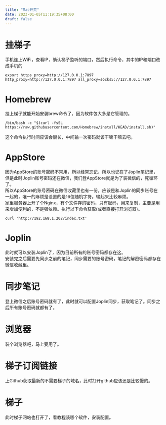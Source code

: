 ```yaml
---
title: "Mac开荒"
date: 2023-01-05T11:19:35+08:00
draft: false
---
```


<!--more-->

# 挂梯子
手机连上WiFi，查看IP，确认梯子监听的端口，然后执行命令，其中的IP和端口改成手机的
```
export https_proxy=http://127.0.0.1:7897 http_proxy=http://127.0.0.1:7897 all_proxy=socks5://127.0.0.1:7897
```


# Homebrew
挂上梯子就能开始安装brew命令了，因为软件包大多是它管理的。  
```
/bin/bash -c "$(curl -fsSL https://raw.githubusercontent.com/Homebrew/install/HEAD/install.sh)"
```
这个命令执行时间应该会很长，中间输一次密码就该干嘛干嘛去吧。


# AppStore
因为AppStore的账号密码不常用，所以经常忘记，所以也记在了Joplin笔记里，但是此时Joplin账号密码还在微信，我们登AppStore就是为了装微信的，死循环了。  
所以AppStore的账号密码在微信收藏里也有一份，应该是和Joplin的同步账号在一起的，唯一的麻烦是设置的是16位随机字符，输起来比较麻烦。  
家里服务器上开了个Nginx，有个文件存的密码，只有密码，用来复制，主要是用来增加便利的，不是强依赖。执行以下命令获取(或者直接打开浏览器)。
```
curl 'http://192.168.1.202/index.txt'
```


# Joplin
此时就可以安装Joplin了，因为目前所有的账号密码都存在这。  
安装完之后需要先同步之前的笔记，同步需要的账号密码，笔记的解密密码都存在微信收藏里。

# 同步笔记
登上微信之后账号密码就有了，此时就可以配置Joplin同步，获取笔记了。同步之后所有账号密码就都有了。


# 浏览器
装个浏览器吧，马上要用了。


# 梯子订阅链接
上Github获取最新的不需要梯子的域名，此时打开github应该还是比较慢的。


# 梯子
此时梯子网站也打开了，看教程装哪个软件，安装配置。



